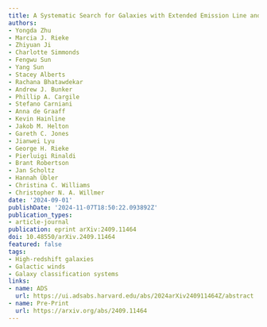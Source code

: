 ```yaml
---
title: A Systematic Search for Galaxies with Extended Emission Line and Potential Outflows in JADES Medium-Band Images
authors:
- Yongda Zhu
- Marcia J. Rieke
- Zhiyuan Ji
- Charlotte Simmonds
- Fengwu Sun
- Yang Sun
- Stacey Alberts
- Rachana Bhatawdekar
- Andrew J. Bunker
- Phillip A. Cargile
- Stefano Carniani
- Anna de Graaff
- Kevin Hainline
- Jakob M. Helton
- Gareth C. Jones
- Jianwei Lyu
- George H. Rieke
- Pierluigi Rinaldi
- Brant Robertson
- Jan Scholtz
- Hannah Übler
- Christina C. Williams
- Christopher N. A. Willmer
date: '2024-09-01'
publishDate: '2024-11-07T18:50:22.093892Z'
publication_types:
- article-journal
publication: eprint arXiv:2409.11464
doi: 10.48550/arXiv.2409.11464
featured: false
tags:
- High-redshift galaxies
- Galactic winds
- Galaxy classification systems
links:
- name: ADS
  url: https://ui.adsabs.harvard.edu/abs/2024arXiv240911464Z/abstract
- name: Pre-Print
  url: https://arxiv.org/abs/2409.11464
---
```

